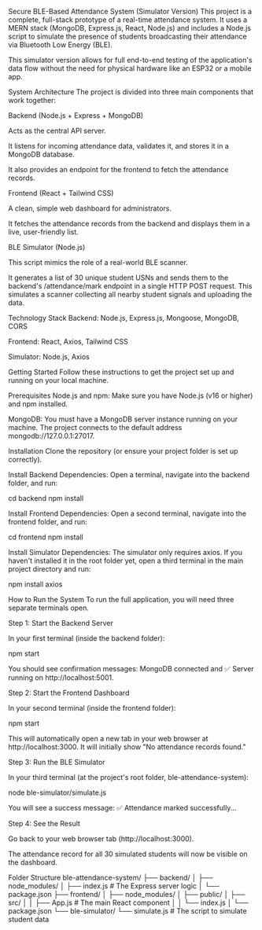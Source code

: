 Secure BLE-Based Attendance System (Simulator Version)
This project is a complete, full-stack prototype of a real-time attendance system. It uses a MERN stack (MongoDB, Express.js, React, Node.js) and includes a Node.js script to simulate the presence of students broadcasting their attendance via Bluetooth Low Energy (BLE).

This simulator version allows for full end-to-end testing of the application's data flow without the need for physical hardware like an ESP32 or a mobile app.

System Architecture
The project is divided into three main components that work together:

Backend (Node.js + Express + MongoDB)

Acts as the central API server.

It listens for incoming attendance data, validates it, and stores it in a MongoDB database.

It also provides an endpoint for the frontend to fetch the attendance records.

Frontend (React + Tailwind CSS)

A clean, simple web dashboard for administrators.

It fetches the attendance records from the backend and displays them in a live, user-friendly list.

BLE Simulator (Node.js)

This script mimics the role of a real-world BLE scanner.

It generates a list of 30 unique student USNs and sends them to the backend's /attendance/mark endpoint in a single HTTP POST request. This simulates a scanner collecting all nearby student signals and uploading the data.

Technology Stack
Backend: Node.js, Express.js, Mongoose, MongoDB, CORS

Frontend: React, Axios, Tailwind CSS

Simulator: Node.js, Axios

Getting Started
Follow these instructions to get the project set up and running on your local machine.

Prerequisites
Node.js and npm: Make sure you have Node.js (v16 or higher) and npm installed.

MongoDB: You must have a MongoDB server instance running on your machine. The project connects to the default address mongodb://127.0.0.1:27017.

Installation
Clone the repository (or ensure your project folder is set up correctly).

Install Backend Dependencies:
Open a terminal, navigate into the backend folder, and run:

cd backend
npm install

Install Frontend Dependencies:
Open a second terminal, navigate into the frontend folder, and run:

cd frontend
npm install

Install Simulator Dependencies:
The simulator only requires axios. If you haven't installed it in the root folder yet, open a third terminal in the main project directory and run:

npm install axios

How to Run the System
To run the full application, you will need three separate terminals open.

Step 1: Start the Backend Server

In your first terminal (inside the backend folder):

npm start

You should see confirmation messages: MongoDB connected and ✅ Server running on http://localhost:5001.

Step 2: Start the Frontend Dashboard

In your second terminal (inside the frontend folder):

npm start

This will automatically open a new tab in your web browser at http://localhost:3000. It will initially show "No attendance records found."

Step 3: Run the BLE Simulator

In your third terminal (at the project's root folder, ble-attendance-system):

node ble-simulator/simulate.js

You will see a success message: ✅ Attendance marked successfully...

Step 4: See the Result

Go back to your web browser tab (http://localhost:3000).

The attendance record for all 30 simulated students will now be visible on the dashboard.

Folder Structure
ble-attendance-system/
├── backend/
│   ├── node_modules/
│   ├── index.js          # The Express server logic
│   └── package.json
├── frontend/
│   ├── node_modules/
│   ├── public/
│   ├── src/
│   │   ├── App.js        # The main React component
│   │   └── index.js
│   └── package.json
└── ble-simulator/
    └── simulate.js       # The script to simulate student data
